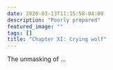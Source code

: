 ```yaml
---
date: 2020-03-13T11:15:58-04:00
description: "Poorly prepared"
featured_image: ""
tags: []
title: "Chapter XI: Crying wolf"
---
```


The unmasking of ...
